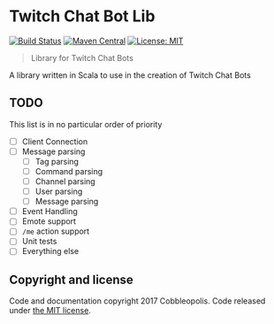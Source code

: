 # Twitch Chat Bot Lib
[![Build Status](https://travis-ci.org/CobbleStoneStudios/TwitchChatBot.svg?branch=master)](https://travis-ci.org/CobbleStoneStudios/TwitchChatBot)
[![Maven Central](https://maven-badges.herokuapp.com/maven-central/com.github.cobblestonestudios/twitchchatbot/badge.svg?style=flat)](https://maven-badges.herokuapp.com/maven-central/cz.jirutka.rsql/rsql-parser)
[![License: MIT](https://img.shields.io/badge/License-MIT-blue.svg?style=flat)](https://opensource.org/licenses/MIT)
> Library for Twitch Chat Bots

A library written in Scala to use in the creation of Twitch Chat Bots

## TODO
This list is in no particular order of priority

- [ ] Client Connection
- [ ] Message parsing
    - [ ] Tag parsing
    - [ ] Command parsing
    - [ ] Channel parsing
    - [ ] User parsing
    - [ ] Message parsing
- [ ] Event Handling
- [ ] Emote support
- [ ] `/me` action support
- [ ] Unit tests
- [ ] Everything else

## Copyright and license

Code and documentation copyright 2017 Cobbleopolis. Code released under [the MIT license](https://github.com/Cobbleopolis/TwitchChatBot/blob/master/LICENSE).